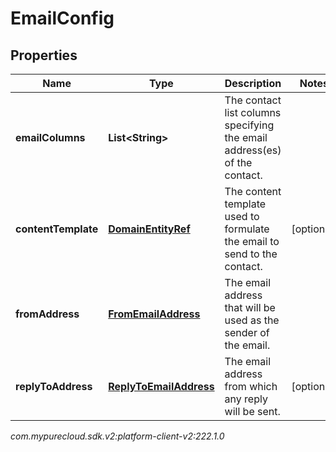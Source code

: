 # EmailConfig


## Properties

| Name | Type | Description | Notes |
| ------------ | ------------- | ------------- | ------------- |
| **emailColumns** | **List&lt;String&gt;** | The contact list columns specifying the email address(es) of the contact. |  |
| **contentTemplate** | [**DomainEntityRef**](DomainEntityRef) | The content template used to formulate the email to send to the contact. |  [optional] |
| **fromAddress** | [**FromEmailAddress**](FromEmailAddress) | The email address that will be used as the sender of the email. |  |
| **replyToAddress** | [**ReplyToEmailAddress**](ReplyToEmailAddress) | The email address from which any reply will be sent. |  [optional] |




_com.mypurecloud.sdk.v2:platform-client-v2:222.1.0_
